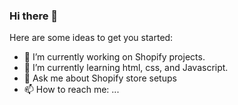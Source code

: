 ### Hi there 👋

Here are some ideas to get you started:

- 🔭 I’m currently working on Shopify projects.
- 🌱 I’m currently learning html, css, and Javascript.
- 💬 Ask me about Shopify store setups
- 📫 How to reach me: ...
